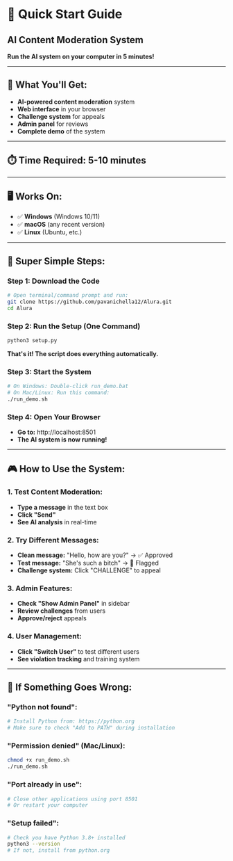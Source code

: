 # 🚀 Quick Start Guide
## AI Content Moderation System

**Run the AI system on your computer in 5 minutes!**

---

## 🎯 **What You'll Get:**
- **AI-powered content moderation** system
- **Web interface** in your browser
- **Challenge system** for appeals
- **Admin panel** for reviews
- **Complete demo** of the system

---

## ⏱️ **Time Required: 5-10 minutes**

---

## 🖥️ **Works On:**
- ✅ **Windows** (Windows 10/11)
- ✅ **macOS** (any recent version)
- ✅ **Linux** (Ubuntu, etc.)

---

## 🚀 **Super Simple Steps:**

### **Step 1: Download the Code**
```bash
# Open terminal/command prompt and run:
git clone https://github.com/pavanichella12/Alura.git
cd Alura
```

### **Step 2: Run the Setup (One Command)**
```bash
python3 setup.py
```
**That's it! The script does everything automatically.**

### **Step 3: Start the System**
```bash
# On Windows: Double-click run_demo.bat
# On Mac/Linux: Run this command:
./run_demo.sh
```

### **Step 4: Open Your Browser**
- **Go to:** http://localhost:8501
- **The AI system is now running!**

---

## 🎮 **How to Use the System:**

### **1. Test Content Moderation:**
- **Type a message** in the text box
- **Click "Send"**
- **See AI analysis** in real-time

### **2. Try Different Messages:**
- **Clean message:** "Hello, how are you?" → ✅ Approved
- **Test message:** "She's such a bitch" → 🚫 Flagged
- **Challenge system:** Click "CHALLENGE" to appeal

### **3. Admin Features:**
- **Check "Show Admin Panel"** in sidebar
- **Review challenges** from users
- **Approve/reject** appeals

### **4. User Management:**
- **Click "Switch User"** to test different users
- **See violation tracking** and training system

---

## 🚨 **If Something Goes Wrong:**

### **"Python not found":**
```bash
# Install Python from: https://python.org
# Make sure to check "Add to PATH" during installation
```

### **"Permission denied" (Mac/Linux):**
```bash
chmod +x run_demo.sh
./run_demo.sh
```

### **"Port already in use":**
```bash
# Close other applications using port 8501
# Or restart your computer
```

### **"Setup failed":**
```bash
# Check you have Python 3.8+ installed
python3 --version
# If not, install from python.org
```

